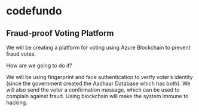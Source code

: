 # codefundo
## Fraud-proof Voting Platform

We will be creating a platform for voting using Azure Blockchain to prevent fraud votes.

How are we going to do it?

We will be using fingerprint and face authentication to verify voter’s identity (since the government created the Aadhaar Database which has both). We will also send the voter a confirmation message, which can be used to complain against fraud. Using blockchain will make the system immune to hacking. 
